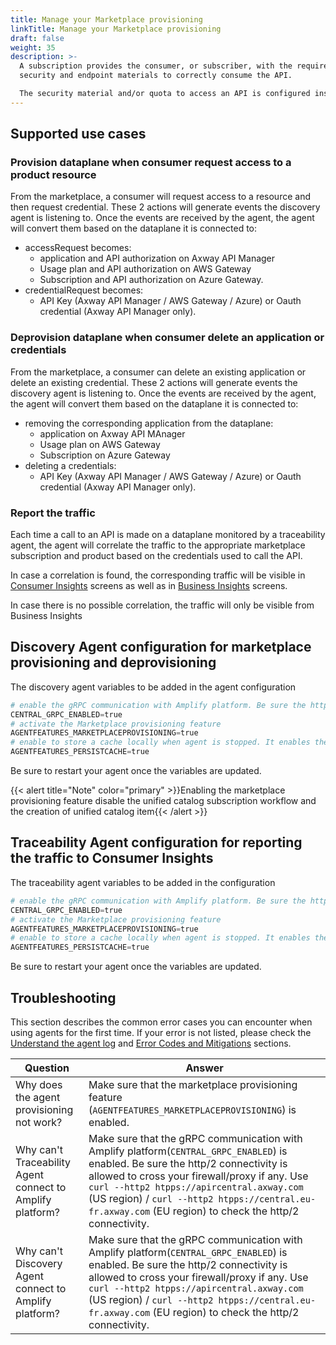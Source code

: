 ```yaml
---
title: Manage your Marketplace provisioning
linkTitle: Manage your Marketplace provisioning
draft: false
weight: 35
description: >-
  A subscription provides the consumer, or subscriber, with the required
  security and endpoint materials to correctly consume the API.

  The security material and/or quota to access an API is configured inside the Gateway either on the Application (Axway API Manager) or the Usage plan (AWS Gateway) or subscription (Azure Gateway).
---
```

## Supported use cases

### Provision dataplane when consumer request access to a product resource

From the marketplace, a consumer will request access to a resource and then request credential. These 2 actions will generate events the discovery agent is listening to. Once the events are received by the agent, the agent will convert them based on the dataplane it is connected to:

* accessRequest becomes:
    * application and API authorization on Axway API Manager
    * Usage plan and API authorization on AWS Gateway
    * Subscription and API authorization on Azure Gateway.
* credentialRequest becomes:
    * API Key (Axway API Manager / AWS Gateway / Azure) or Oauth credential (Axway API Manager only).

### Deprovision dataplane when consumer delete an application or credentials

From the marketplace, a consumer can delete an existing application or delete an existing credential. These 2 actions will generate events the discovery agent is listening to. Once the events are received by the agent, the agent will convert them based on the dataplane it is connected to:

* removing the corresponding application from the dataplane:
    * application on Axway API MAnager
    * Usage plan on AWS Gateway
    * Subscription on Azure Gateway
* deleting a credentials:
    * API Key (Axway API Manager / AWS Gateway / Azure) or Oauth credential (Axway API Manager only).

### Report the traffic

Each time a call to an API is made on a dataplane monitored by a traceability agent, the agent will correlate the traffic to the appropriate marketplace subscription and product based on the credentials used to call the API.

In case a correlation is found, the corresponding traffic will be visible in [Consumer Insights](/docs/manage_marketplace/consumer_experience/consumer_insights) screens as well as in [Business Insights](/docs/get_actionable_insights) screens.

In case there is no possible correlation, the traffic will only be visible from Business Insights

## Discovery Agent configuration for marketplace provisioning and deprovisioning

The discovery agent variables to be added in the agent configuration

```powershell
# enable the gRPC communication with Amplify platform. Be sure the http/2 connectivity is allowed to cross your firewall/proxy if any.
CENTRAL_GRPC_ENABLED=true
# activate the Marketplace provisioning feature
AGENTFEATURES_MARKETPLACEPROVISIONING=true
# enable to store a cache locally when agent is stopped. It enables the agent to resume his treatment from where it left when restarting.
AGENTFEATURES_PERSISTCACHE=true
```

Be sure to restart your agent once the variables are updated.

{{< alert title="Note" color="primary" >}}Enabling the marketplace provisioning feature disable the unified catalog subscription workflow and the creation of unified catalog item{{< /alert >}}

## Traceability Agent configuration for reporting the traffic to Consumer Insights

The traceability agent variables to be added in the configuration

```powershell
# enable the gRPC communication with Amplify platform. Be sure the http/2 connectivity is allowed to cross your firewall/proxy if any.
CENTRAL_GRPC_ENABLED=true
# activate the Marketplace provisioning feature
AGENTFEATURES_MARKETPLACEPROVISIONING=true
# enable to store a cache locally when agent is stopped. It enables the agent to resume his treatment from where it left when restarting.
AGENTFEATURES_PERSISTCACHE=true
```

Be sure to restart your agent once the variables are updated.




## Troubleshooting

This section describes the common error cases you can encounter when using agents for the first time. If your error is not listed, please check the [Understand the agent log](/docs/connect_manage_environ/connect_api_manager/tips-troubleshooting-and-limitations/#understand-the-agent-logs) and [Error Codes and Mitigations](/docs/connect_manage_environ/connect_api_manager/tips-troubleshooting-and-limitations/#error-codes-and-mitigations) sections.

| Question                                                                                                                                                                                                                                                                                                    | Answer                                                                                                                                                                                                                                                                                                                                                                      |
|-------------------------------------------------------------------------------------------------------------------------------------------------------------------------------------------------------------------------------------------------------------------------------------------------------------|-----------------------------------------------------------------------------------------------------------------------------------------------------------------------------------------------------------------------------------------------------------------------------------------------------------------------------------------------------------------------------|
| Why does the agent provisioning not work?                                                                                                                                                                                                                                                     | Make sure that the marketplace provisioning feature (`AGENTFEATURES_MARKETPLACEPROVISIONING`) is enabled.                                                                                                                                                               |
| Why can't Traceability Agent connect to Amplify platform?                                                                                                                                                                                                                                     | Make sure that the gRPC communication with Amplify platform(`CENTRAL_GRPC_ENABLED`) is enabled. Be sure the http/2 connectivity is allowed to cross your firewall/proxy if any.  Use `curl --http2 htpps://apircentral.axway.com` (US region) / `curl --http2 htpps://central.eu-fr.axway.com` (EU region) to check the http/2 connectivity.     |
| Why can't Discovery Agent connect to Amplify platform?                                                                                                                                                                                                                                        | Make sure that the gRPC communication with Amplify platform(`CENTRAL_GRPC_ENABLED`) is enabled. Be sure the http/2 connectivity is allowed to cross your firewall/proxy if any. Use `curl --http2 htpps://apircentral.axway.com` (US region) / `curl --http2 htpps://central.eu-fr.axway.com` (EU region) to check the http/2 connectivity.      |
